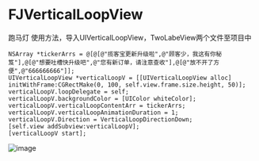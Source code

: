 # FJVerticalLoopView
跑马灯
使用方法，导入UIVerticalLoopView，TwoLabeView两个文件至项目中

    NSArray *tickerArrs = @[@[@"揽客宝更新升级啦",@"顾客少，我这有你秘笈"],@[@"想要吐槽快升级吧",@"您有新订单，请注意查收"],@[@"放不开了方便",@"666666666"]];
    UIVerticalLoopView *verticalLoopV = [[UIVerticalLoopView alloc] initWithFrame:CGRectMake(0, 100, self.view.frame.size.height, 50)];
    verticalLoopV.loopDelegate = self;
    verticalLoopV.backgroundColor = [UIColor whiteColor];
    verticalLoopV.verticalLoopContentArr = tickerArrs;
    verticalLoopV.verticalLoopAnimationDuration = 1;
    verticalLoopV.Direction = VerticalLoopDirectionDown;
    [self.view addSubview:verticalLoopV];
    [verticalLoopV start];
   ![image](https://github.com/IFengjun/FJVerticalLoopView/blob/master/redme/demo.gif)

